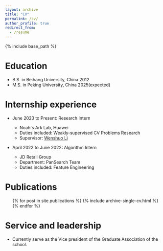 ```yaml
---
layout: archive
title: "CV"
permalink: /cv/
author_profile: true
redirect_from:
  - /resume
---
```


{% include base_path %}

Education
======
* B.S. in Beihang University, China 2012
* M.S. in Peking University, China 2025(expected)

Internship experience
======
* June 2023 to Present: Research Intern
  * Noah's Ark Lab, Huawei
  * Duties included: Weakly-supervised CV Problems Research
  * Supervisor: [Wenshuo Li](https://scholar.google.com/citations?hl=zh-CN&user=XxaX0hkAAAAJ)

* April 2022 to June 2022: Algorithm Intern
  * JD Retail Group
  * Department: PanSearch Team
  * Duties included: Feature Engineering

Publications
======
  <ul>{% for post in site.publications %}
    {% include archive-single-cv.html %}
  {% endfor %}</ul>
  
<!--
Talks
======
  <ul>{% for post in site.talks %}
    {% include archive-single-talk-cv.html %}
  {% endfor %}</ul>

Teaching
======
  <ul>{% for post in site.teaching %}
    {% include archive-single-cv.html %}
  {% endfor %}</ul>
-->

Service and leadership
======
* Currently serve as the Vice president of the Graduate Association of the school.
